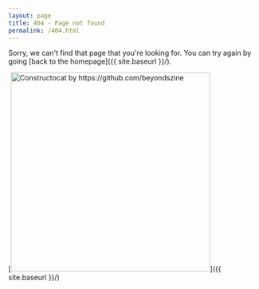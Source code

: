 ```yaml
---
layout: page
title: 404 - Page not found
permalink: /404.html
---
```


Sorry, we can't find that page that you're looking for. You can try again by going [back to the homepage]({{ site.baseurl }}/).

[<img src="{{ site.baseurl }}/images/404.png" alt="Constructocat by https://github.com/beyondszine" style="width: 400px;"/>]({{ site.baseurl }}/)
